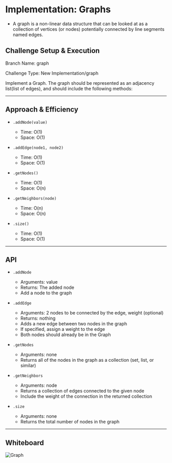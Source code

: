 # Implementation: Graphs

- A graph is a non-linear data structure that can be looked at as a collection of vertices (or nodes) potentially connected by line segments named edges.

## Challenge Setup & Execution

Branch Name: graph

Challenge Type: New Implementation/graph

Implement a Graph. The graph should be represented as an adjacency list(list of edges), and should include the following methods:

---

## Approach & Efficiency

- `.addNode(value)`
  - Time: O(1)
  - Space: O(1)

- `.addEdge(node1, node2)`
  - Time: O(1)
  - Space: O(1)

- `.getNodes()`
  - Time: O(1)
  - Space: O(n)

- `.getNeighbors(node)`
  - Time: O(n)
  - Space: O(n)

- `.size()`
  - Time: O(1)
  - Space: O(1)


---

## API

- `.addNode`
  - Arguments: value
  - Returns: The added node
  - Add a node to the graph

- `.addEdge`
  - Arguments: 2 nodes to be connected by the edge, weight (optional)
  - Returns: nothing
  - Adds a new edge between two nodes in the graph
  - If specified, assign a weight to the edge
  - Both nodes should already be in the Graph

- `.getNodes`
  - Arguments: none
  - Returns all of the nodes in the graph as a collection (set, list, or similar)

- `.getNeighbors`
  - Arguments: node
  - Returns a collection of edges connected to the given node
  - Include the weight of the connection in the returned collection

- `.size`
  - Arguments: none
  - Returns the total number of nodes in the graph

---

## Whiteboard

![Graph](https://user-images.githubusercontent.com/107226923/203421817-31a26125-ee2a-447e-8ea3-b8a5eea76d47.png)
